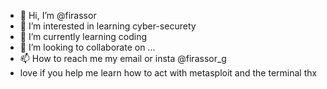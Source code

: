 - 👋 Hi, I’m @firassor
- 👀 I’m interested in learning cyber-securety
- 🌱 I’m currently learning coding
- 💞️ I’m looking to collaborate on ...
- 📫 How to reach me my email or insta @firassor_g
- love if you help me learn how to act with metasploit and the terminal thx

